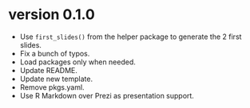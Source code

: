 # version 0.1.0

* Use `first_slides()` from the helper package to generate the 2 first slides.
* Fix a bunch of typos.
* Load packages only when needed.
* Update README.
* Update new template.
* Remove pkgs.yaml.
* Use R Markdown over Prezi as presentation support.